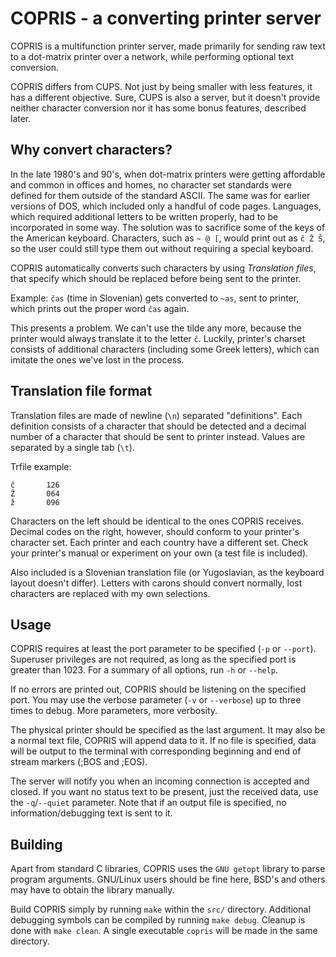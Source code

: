 # COPRIS - a converting printer server

COPRIS is a multifunction printer server, made primarily for sending raw text
to a dot-matrix printer over a network, while performing optional text
conversion.

COPRIS differs from CUPS. Not just by being smaller with less features, it has
a different objective. Sure, CUPS is also a server, but it doesn't provide
neither character conversion nor it has some bonus features, described later.

## Why convert characters?
In the late 1980's and 90's, when dot-matrix printers were getting affordable
and common in offices and homes, no character set standards were defined for
them outside of the standard ASCII. The same was for earlier versions of DOS,
which included only a handful of code pages. Languages, which required 
additional letters to be written properly, had to be incorporated in some way.
The solution was to sacrifice some of the keys of the American keyboard.
Characters, such as `~ @ [`, would print out as `č Ž Š`, so the user
could still type them out without requiring a special keyboard.

COPRIS automatically converts such characters by using *Translation files*,
that specify which should be replaced before being sent to the printer.

Example: `čas` (time in Slovenian) gets converted to `~as`, sent to printer,
which prints out the proper word `čas` again.

This presents a problem. We can't use the tilde any more, because the printer
would always translate it to the letter `č`. Luckily, printer's charset
consists of additional characters (including some Greek letters), which can
imitate the ones we've lost in the process.

## Translation file format
Translation files are made of newline (`\n`) separated "definitions". Each
definition consists of a character that should be detected and a decimal number
of a character that should be sent to printer instead. Values are separated by
a single tab (`\t`).

Trfile example:
```
č       126
Ž       064
ž       096
```

Characters on the left should be identical to the ones COPRIS receives.
Decimal codes on the right, however, should conform to your printer's
character set. Each printer and each country have a different set. Check
your printer's manual or experiment on your own (a test file is included).

Also included is a Slovenian translation file (or Yugoslavian, as the keyboard
layout doesn't differ). Letters with carons should convert normally, lost
characters are replaced with my own selections.

## Usage
COPRIS requires at least the port parameter to be specified (`-p` or `--port`).
Superuser privileges are not required, as long as the specified port is
greater than 1023. For a summary of all options, run `-h` or `--help`.

If no errors are printed out, COPRIS should be listening on the specified
port. You may use the verbose parameter (`-v` or `--verbose`) up to three
times to debug. More parameters, more verbosity.

The physical printer should be specified as the last argument. It may also
be a normal text file, COPRIS will append data to it. If no file is specified,
data will be output to the terminal with corresponding beginning and end of
stream markers (;BOS and ;EOS).

The server will notify you when an incoming connection is accepted and
closed. If you want no status text to be present, just the received data,
use the `-q`/`--quiet` parameter. Note that if an output file is specified,
no information/debugging text is sent to it.

## Building
Apart from standard C libraries, COPRIS uses the `GNU getopt` library to parse
program arguments. GNU/Linux users should be fine here, BSD's and others may
have to obtain the library manually.

Build COPRIS simply by running `make` within the `src/` directory. Additional
debugging symbols can be compiled by running `make debug`. Cleanup is done
with `make clean`. A single executable `copris` will be made in the same
directory.
